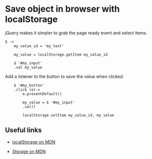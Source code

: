 # Save object in browser with localStorage

jQuery makes it simpler to grab the page ready event and select items.

	$ ->
		my_value_id = 'my_text'

		my_value = localStorage.getItem my_value_id

		$ '#my_input'
		.val my_value

Add a listener to the button to save the value when clicked.

		$ '#my_button'
		.click (e)->
			e.preventDefault()

			my_value = $ '#my_input'
			.val()

			localStorage.setItem my_value_id, my_value


## Useful links

- [localStorage on MDN](https://developer.mozilla.org/en-US/docs/Web/API/Window.localStorage)

- [Storage on MDN](https://developer.mozilla.org/en-US/docs/Web/API/Storage)
